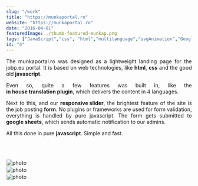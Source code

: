 ```yaml
---
slug: "/work"
title: "https://munkaportal.ro"
website: "https://munkaportal.ro"
date: "2016-04-01"
featuredImage: ./thumb-featured-munkap.png
tags: ["JavaScript","css", "html","multilanguage","svgAnimation","GoogleSheets"  ]
id: "4"
---
```

<style>
c{
  color: var(--accent-color);
  display: inline-block;
  font-weight: 700;
}
centered{
  text-align:center;
}
justify{
  text-align:justify;
}
    Img{
      border: solid 1px #fff;
    }
    Img:hover{
      border: solid 2px var(--accent-color);
    }
    
 </style>

<justify>

The munkaportal.ro was designed as a lightweight landing page for the jobp.eu portal. It is based on web technologies, like <c>html</c>, <c>css</c> and the good old <c>javascript</c>.  

Even so, quite a few features was built in, like the <c>in house translation plugin</c>, which delivers the content in 4 languages.  

 Next to this, and our <c>responsive slider</c>, the brightest feature of the site is the job posting <c>form</c>. No plugins or frameworks are used for form validation, everything is handled by pure javascript. The form gets submitted to <c>google sheets</c>, which sends automatic notification to our admins.  

 All this done in pure <c>javascript</c>. Simple and fast.

</justify>

<br />
<br />



![photo](thumb-munkap-1.png)  
![photo](thumb-munkap-2.png)  
![photo](thumb-munkap-3.png)  